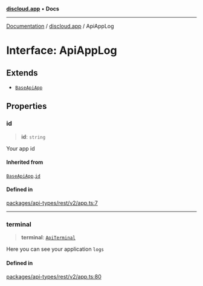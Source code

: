 [**discloud.app**](../README.md) • **Docs**

***

[Documentation](../../packages.md) / [discloud.app](../README.md) / ApiAppLog

# Interface: ApiAppLog

## Extends

- [`BaseApiApp`](BaseApiApp.md)

## Properties

### id

> **id**: `string`

Your app id

#### Inherited from

[`BaseApiApp`](BaseApiApp.md).[`id`](BaseApiApp.md#id)

#### Defined in

[packages/api-types/rest/v2/app.ts:7](https://github.com/discloud/discloud.app/blob/e957c12968777c01a56e127121040f7eaaf9b803/packages/api-types/rest/v2/app.ts#L7)

***

### terminal

> **terminal**: [`ApiTerminal`](ApiTerminal.md)

Here you can see your application `logs`

#### Defined in

[packages/api-types/rest/v2/app.ts:80](https://github.com/discloud/discloud.app/blob/e957c12968777c01a56e127121040f7eaaf9b803/packages/api-types/rest/v2/app.ts#L80)
